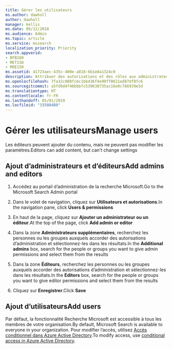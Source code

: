 ```yaml
---
title: Gérer les utilisateurs
ms.author: dawholl
author: dawholl
manager: kellis
ms.date: 09/12/2018
ms.audience: Admin
ms.topic: article
ms.service: mssearch
localization_priority: Priority
search.appverid:
- BFB160
- MET150
- MOE150
ms.assetid: 41723aec-435c-400e-a818-6b1e8a1324c0
description: Attribuer des autorisations et des rôles aux administrateurs et aux éditeurs de la fonctionnalité Recherche Microsoft
ms.openlocfilehash: 7fa32c008fcbc1bb436f4e90ff0621ed87df8fc6
ms.sourcegitcommit: a5fd9d4f46bbb7c539630735ac16e0c786939e5d
ms.translationtype: HT
ms.contentlocale: fr-FR
ms.lasthandoff: 05/01/2019
ms.locfileid: "33508480"
---
```

# <a name="manage-users"></a><span data-ttu-id="930e7-103">Gérer les utilisateurs</span><span class="sxs-lookup"><span data-stu-id="930e7-103">Manage users</span></span>

<span data-ttu-id="930e7-104">Les éditeurs peuvent ajouter du contenu, mais ne peuvent pas modifier les paramètres.</span><span class="sxs-lookup"><span data-stu-id="930e7-104">Editors can add content, but can't change settings</span></span>
  
## <a name="add-admins-and-editors"></a><span data-ttu-id="930e7-105">Ajout d’administrateurs et d’éditeurs</span><span class="sxs-lookup"><span data-stu-id="930e7-105">Add admins and editors</span></span>

1. <span data-ttu-id="930e7-106">Accédez au portail d’administration de la recherche Microsoft.</span><span class="sxs-lookup"><span data-stu-id="930e7-106">Go to the Microsoft Search Admin portal</span></span>
    
2. <span data-ttu-id="930e7-107">Dans le volet de navigation, cliquez sur **Utilisateurs et autorisations**.</span><span class="sxs-lookup"><span data-stu-id="930e7-107">In the navigation pane, click **Users &amp; permissions**</span></span>
    
3. <span data-ttu-id="930e7-108">En haut de la page, cliquez sur **Ajouter un administrateur ou un éditeur**.</span><span class="sxs-lookup"><span data-stu-id="930e7-108">At the top of the page, click **Add admin or editor**</span></span>
    
4. <span data-ttu-id="930e7-109">Dans la zone **Administrateurs supplémentaires**, recherchez les personnes ou les groupes auxquels accorder des autorisations d’administration et sélectionnez-les dans les résultats.</span><span class="sxs-lookup"><span data-stu-id="930e7-109">In the **Additional admins** box, search for the people or groups you want to give admin permissions and select them from the results</span></span> 
    
5. <span data-ttu-id="930e7-110">Dans la zone **Éditeurs**, recherchez les personnes ou les groupes auxquels accorder des autorisations d’administration et sélectionnez-les dans les résultats.</span><span class="sxs-lookup"><span data-stu-id="930e7-110">In the **Editors** box, search for the people or groups you want to give editor permissions and select them from the results</span></span> 
    
6. <span data-ttu-id="930e7-111">Cliquez sur **Enregistrer**.</span><span class="sxs-lookup"><span data-stu-id="930e7-111">Click **Save**</span></span>
    
## <a name="add-users"></a><span data-ttu-id="930e7-112">Ajout d’utilisateurs</span><span class="sxs-lookup"><span data-stu-id="930e7-112">Add users</span></span>

<span data-ttu-id="930e7-113">Par défaut, la fonctionnalité Recherche Microsoft est accessible à tous les membres de votre organisation.</span><span class="sxs-lookup"><span data-stu-id="930e7-113">By default, Microsoft Search is available to everyone in your organization.</span></span> <span data-ttu-id="930e7-114">Pour modifier l’accès, utilisez [Accès conditionnel dans Azure Active Directory](https://docs.microsoft.com/fr-FR/azure/active-directory/conditional-access/overview).</span><span class="sxs-lookup"><span data-stu-id="930e7-114">To modify access, use [conditional access in Azure Active Directory](https://docs.microsoft.com/fr-FR/azure/active-directory/conditional-access/overview).</span></span>
